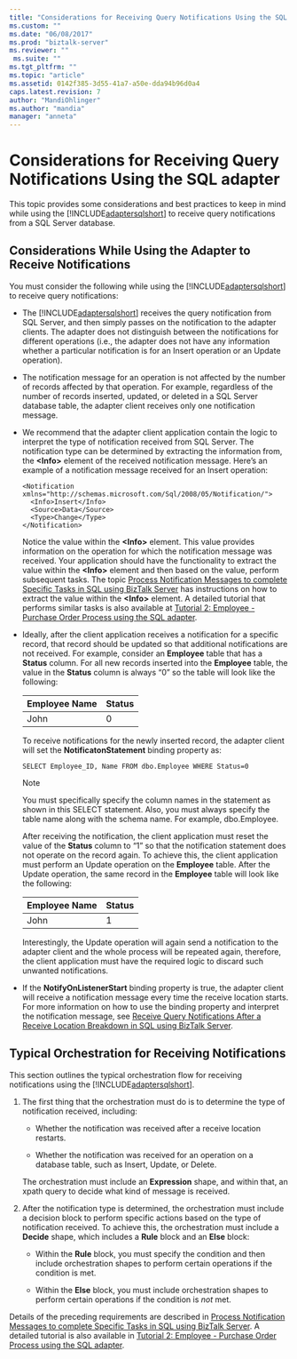 ```yaml
---
title: "Considerations for Receiving Query Notifications Using the SQL adapter | Microsoft Docs"
ms.custom: ""
ms.date: "06/08/2017"
ms.prod: "biztalk-server"
ms.reviewer: ""
 ms.suite: ""
ms.tgt_pltfrm: ""
ms.topic: "article"
ms.assetid: 0142f385-3d55-41a7-a50e-dda94b96d0a4
caps.latest.revision: 7
author: "MandiOhlinger"
ms.author: "mandia"
manager: "anneta"
---
```

# Considerations for Receiving Query Notifications Using the SQL adapter
This topic provides some considerations and best practices to keep in mind while using the [!INCLUDE[adaptersqlshort](../../includes/adaptersqlshort-md.md)] to receive query notifications from a SQL Server database.  
  
## Considerations While Using the Adapter to Receive Notifications  
 You must consider the following while using the [!INCLUDE[adaptersqlshort](../../includes/adaptersqlshort-md.md)] to receive query notifications:  
  
-   The [!INCLUDE[adaptersqlshort](../../includes/adaptersqlshort-md.md)] receives the query notification from SQL Server, and then simply passes on the notification to the adapter clients. The adapter does not distinguish between the notifications for different operations (i.e., the adapter does not have any information whether a particular notification is for an Insert operation or an Update operation).  
  
-   The notification message for an operation is not affected by the number of records affected by that operation. For example, regardless of the number of records inserted, updated, or deleted in a SQL Server database table, the adapter client receives only one notification message.  
  
-   We recommend that the adapter client application contain the logic to interpret the type of notification received from SQL Server. The notification type can be determined by extracting the information from, the **\<Info>** element of the received notification message. Here’s an example of a notification message received for an Insert operation:  
  
    ```  
    <Notification xmlns="http://schemas.microsoft.com/Sql/2008/05/Notification/">  
      <Info>Insert</Info>  
      <Source>Data</Source>  
      <Type>Change</Type>  
    </Notification>  
    ```  
  
     Notice the value within the **\<Info>** element. This value provides information on the operation for which the notification message was received. Your application should have the functionality to extract the value within the **\<Info>** element and then based on the value, perform subsequent tasks. The topic [Process Notification Messages to complete Specific Tasks in SQL using BizTalk Server](../../adapters-and-accelerators/adapter-sql/process-notification-messages-to-complete-specific-tasks-in-sql-using-biztalk.md) has instructions on how to extract the value within the **\<Info>** element. A detailed tutorial that performs similar tasks is also available at [Tutorial 2: Employee - Purchase Order Process using the SQL adapter](../../adapters-and-accelerators/adapter-sql/tutorial-2-employee-purchase-order-process-using-the-sql-adapter.md).  
  
-   Ideally, after the client application receives a notification for a specific record, that record should be updated so that additional notifications are not received. For example, consider an **Employee** table that has a **Status** column. For all new records inserted into the **Employee** table, the value in the **Status** column is always “0” so the table will look like the following:  
  
    |Employee Name|Status|  
    |-------------------|------------|  
    |John|0|  
  
     To receive notifications for the newly inserted record, the adapter client will set the **NotificatonStatement** binding property as:  
  
    ```  
    SELECT Employee_ID, Name FROM dbo.Employee WHERE Status=0  
    ```  
  
    > [!NOTE]
    >  You must specifically specify the column names in the statement as shown in this SELECT statement. Also, you must always specify the table name along with the schema name. For example, dbo.Employee.  
  
     After receiving the notification, the client application must reset the value of the **Status** column to “1” so that the notification statement does not operate on the record again. To achieve this, the client application must perform an Update operation on the **Employee** table. After the Update operation, the same record in the **Employee** table will look like the following:  
  
    |Employee Name|Status|  
    |-------------------|------------|  
    |John|1|  
  
     Interestingly, the Update operation will again send a notification to the adapter client and the whole process will be repeated again, therefore, the client application must have the required logic to discard such unwanted notifications.  
  
-   If the **NotifyOnListenerStart** binding property is true, the adapter client will receive a notification message every time the receive location starts. For more information on how to use the binding property and interpret the notification message, see [Receive Query Notifications After a Receive Location Breakdown in SQL using BizTalk Server](../../adapters-and-accelerators/adapter-sql/receive-query-notifications-after-a-sql-receive-location-stops-in-biztalk.md).  
  
## Typical Orchestration for Receiving Notifications  
 This section outlines the typical orchestration flow for receiving notifications using the [!INCLUDE[adaptersqlshort](../../includes/adaptersqlshort-md.md)].  
  
1.  The first thing that the orchestration must do is to determine the type of notification received, including:  
  
    -   Whether the notification was received after a receive location restarts.  
  
    -   Whether the notification was received for an operation on a database table, such as Insert, Update, or Delete.  
  
     The orchestration must include an **Expression** shape, and within that, an xpath query to decide what kind of message is received.  
  
2.  After the notification type is determined, the orchestration must include a decision block to perform specific actions based on the type of notification received. To achieve this, the orchestration must include a **Decide** shape, which includes a **Rule** block and an **Else** block:  
  
    -   Within the **Rule** block, you must specify the condition and then include orchestration shapes to perform certain operations if the condition is met.  
  
    -   Within the **Else** block, you must include orchestration shapes to perform certain operations if the condition is *not* met.  
  
 Details of the preceding requirements are described in [Process Notification Messages to complete Specific Tasks in SQL using BizTalk Server](../../adapters-and-accelerators/adapter-sql/process-notification-messages-to-complete-specific-tasks-in-sql-using-biztalk.md). A detailed tutorial is also available in [Tutorial 2: Employee - Purchase Order Process using the SQL adapter](../../adapters-and-accelerators/adapter-sql/tutorial-2-employee-purchase-order-process-using-the-sql-adapter.md).